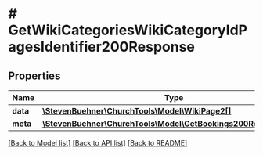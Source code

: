 # # GetWikiCategoriesWikiCategoryIdPagesIdentifier200Response

## Properties

Name | Type | Description | Notes
------------ | ------------- | ------------- | -------------
**data** | [**\StevenBuehner\ChurchTools\Model\WikiPage2[]**](WikiPage2.md) |  | [optional]
**meta** | [**\StevenBuehner\ChurchTools\Model\GetBookings200ResponseMeta**](GetBookings200ResponseMeta.md) |  | [optional]

[[Back to Model list]](../../README.md#models) [[Back to API list]](../../README.md#endpoints) [[Back to README]](../../README.md)
